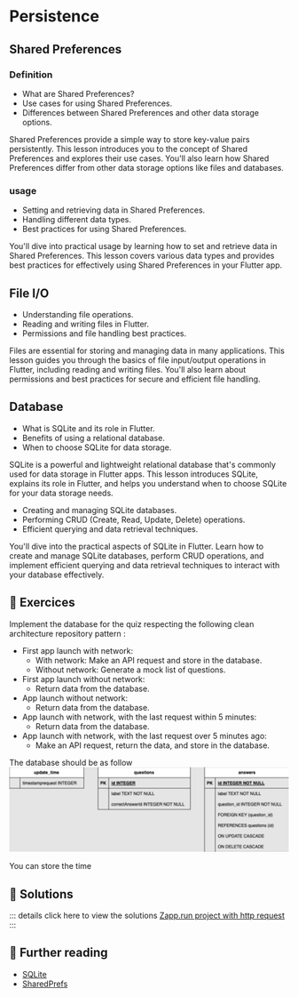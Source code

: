 # Persistence 

## Shared Preferences 

### Definition

- What are Shared Preferences?
- Use cases for using Shared Preferences.
- Differences between Shared Preferences and other data storage options.

Shared Preferences provide a simple way to store key-value pairs persistently. This lesson introduces you to the concept of Shared Preferences and explores their use cases. You'll also learn how Shared Preferences differ from other data storage options like files and databases.

### usage

- Setting and retrieving data in Shared Preferences.
- Handling different data types.
- Best practices for using Shared Preferences.

You'll dive into practical usage by learning how to set and retrieve data in Shared Preferences. This lesson covers various data types and provides best practices for effectively using Shared Preferences in your Flutter app.

##  File I/O 

- Understanding file operations.
- Reading and writing files in Flutter.
- Permissions and file handling best practices.

Files are essential for storing and managing data in many applications. This lesson guides you through the basics of file input/output operations in Flutter, including reading and writing files. You'll also learn about permissions and best practices for secure and efficient file handling.

##  Database

- What is SQLite and its role in Flutter.
- Benefits of using a relational database.
- When to choose SQLite for data storage.

SQLite is a powerful and lightweight relational database that's commonly used for data storage in Flutter apps. This lesson introduces SQLite, explains its role in Flutter, and helps you understand when to choose SQLite for your data storage needs.

- Creating and managing SQLite databases.
- Performing CRUD (Create, Read, Update, Delete) operations.
- Efficient querying and data retrieval techniques.

You'll dive into the practical aspects of SQLite in Flutter. Learn how to create and manage SQLite databases, perform CRUD operations, and implement efficient querying and data retrieval techniques to interact with your database effectively.

## 🧪 Exercices 

Implement the database for the quiz respecting the following clean architecture repository pattern : 

* First app launch with network: 
   - With network: Make an API request and store in the database.
   - Without network: Generate a mock list of questions.
* First app launch without network:
   - Return data from the database.
* App launch without network:
   - Return data from the database.
* App launch with network, with the last request within 5 minutes:
   - Return data from the database.
* App launch with network, with the last request over 5 minutes ago:
  - Make an API request, return the data, and store in the database.

The database should be as follow
![Quiz Database](../assets/images/bdd.png)

You can store the time 

## 🎯 Solutions

::: details click here to view the solutions
[Zapp.run project with http request](https://zapp.run/edit/quiz-z9q06jl9r06)
::: 

## 📖 Further reading

- [SQLite](https://docs.flutter.dev/cookbook/persistence/sqlite)
- [SharedPrefs](https://docs.flutter.dev/cookbook/persistence/key-value)